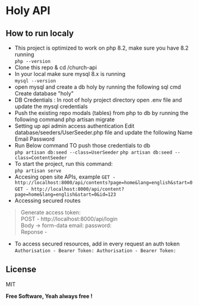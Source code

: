 # Holy API
## How to run localy

- This project is optimized to work on php 8.2, make sure you have 8.2 running   
```php --version```
- Clone this repo & cd /church-api
- In your local make sure mysql 8.x is running   
```mysql --version```
- open mysql and create a db holy by running the following sql cmd Create database "holy"
- DB Credentials : In root of holy project directory open .env file and update the mysql credentials
- Push the existing repo modals (tables) from php to db by running the following command php artisan migrate
- Setting up api admin access authentication Edit database/seeders/UserSeeder.php file and update the following Name Email Password
- Run Below command TO push those credentials to db   
```php artisan db:seed --class=UserSeeder``` 
   ```php artisan db:seed --class=ContentSeeder```
- To start the project, run this command:   
 ```php artisan serve```
- Accesing open site APIs, example 
 ```GET - http://localhost:8000/api/contents?page=home&lang=english&start=0```
 ```GET - http://localhost:8000/api/content?page=home&lang=english&start=0&id=123```
- Accessing secured routes  
> Generate access token:   
>POST - http://localhost:8000/api/login   
>Body -> form-data email: password:  
>Reponse - <Token String>  
- To access secured resources, add in every request an auth token 
```Authorisation - Bearer Token: Authorisation - Bearer Token:```

## License

MIT

**Free Software, Yeah always free !**

[//]: # (These are reference links used in the body of this note and get stripped out when the markdown processor does its job. There is no need to format nicely because it shouldn't be seen. Thanks SO - http://stackoverflow.com/questions/4823468/store-comments-in-markdown-syntax)

   [dill]: <https://github.com/joemccann/dillinger>
   [git-repo-url]: <https://github.com/joemccann/dillinger.git>
   [john gruber]: <http://daringfireball.net>
   [df1]: <http://daringfireball.net/projects/markdown/>
   [markdown-it]: <https://github.com/markdown-it/markdown-it>
   [Ace Editor]: <http://ace.ajax.org>
   [node.js]: <http://nodejs.org>
   [Twitter Bootstrap]: <http://twitter.github.com/bootstrap/>
   [jQuery]: <http://jquery.com>
   [@tjholowaychuk]: <http://twitter.com/tjholowaychuk>
   [express]: <http://expressjs.com>
   [AngularJS]: <http://angularjs.org>
   [Gulp]: <http://gulpjs.com>

   [PlDb]: <https://github.com/joemccann/dillinger/tree/master/plugins/dropbox/README.md>
   [PlGh]: <https://github.com/joemccann/dillinger/tree/master/plugins/github/README.md>
   [PlGd]: <https://github.com/joemccann/dillinger/tree/master/plugins/googledrive/README.md>
   [PlOd]: <https://github.com/joemccann/dillinger/tree/master/plugins/onedrive/README.md>
   [PlMe]: <https://github.com/joemccann/dillinger/tree/master/plugins/medium/README.md>
   [PlGa]: <https://github.com/RahulHP/dillinger/blob/master/plugins/googleanalytics/README.md>
